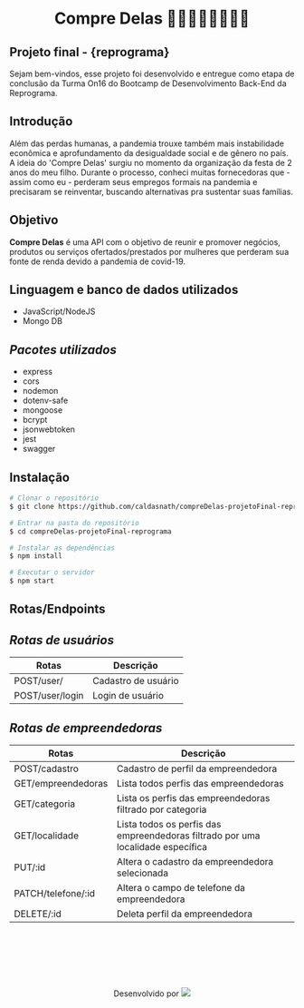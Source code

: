 <h1 align="center">
<p align="center">Compre Delas 👩‍💻👩‍🏭👩‍🔧👩‍🍳 <p>
</h1> 

## Projeto final - {reprograma}

Sejam bem-vindos, esse projeto foi desenvolvido e entregue como etapa de conclusão da Turma On16 do Bootcamp de Desenvolvimento Back-End da Reprograma.


## Introdução

Além das perdas humanas, a pandemia trouxe também mais instabilidade econômica e aprofundamento da desigualdade social e de gênero no país. A ideia do 'Compre Delas' surgiu no momento da organização da festa de 2 anos do meu filho. Durante o processo, conheci muitas fornecedoras que - assim como eu - perderam seus empregos formais na pandemia e precisaram se reinventar, buscando alternativas pra sustentar suas famílias.



## Objetivo

**Compre Delas** é uma API com o objetivo de reunir e promover negócios, produtos ou serviços ofertados/prestados por mulheres que perderam sua fonte de renda devido a pandemia de covid-19.


## Linguagem e banco de dados utilizados

- JavaScript/NodeJS
- Mongo DB

## *Pacotes utilizados*

- express
- cors
- nodemon
- dotenv-safe
- mongoose
- bcrypt
- jsonwebtoken
- jest
- swagger

## Instalação

```bash
# Clonar o repositório
$ git clone https://github.com/caldasnath/compreDelas-projetoFinal-reprograma

# Entrar na pasta do repositório
$ cd compreDelas-projetoFinal-reprograma

# Instalar as dependências
$ npm install

# Executar o servidor
$ npm start
```

## **Rotas/Endpoints**

## *Rotas de usuários*

| Rotas  | Descrição  |
| --- | --- |
| POST/user/ | Cadastro de usuário |
| POST/user/login | Login de usuário |

## *Rotas de empreendedoras*

| Rotas | Descrição |
| --- | --- |
| POST/cadastro | Cadastro de perfil da empreendedora |
| GET/empreendedoras | Lista todos perfis das empreendedoras |
| GET/categoria | Lista os perfis das empreendedoras filtrado por categoria |
| GET/localidade | Lista todos os perfis das empreendedoras filtrado por uma localidade específica  |
| PUT/:id | Altera o cadastro da empreendedora selecionada |
| PATCH/telefone/:id | Altera o campo de telefone da empreendedora |
| DELETE/:id | Deleta perfil da empreendedora |

<br>
<br>
<br>
<br>
<br>

<p align="center"> Desenvolvido por <a href="[https://www.linkedin.com/in/nathalia-caldas/](https://www.linkedin.com/in/nathalia-caldas/)" target="_blank"><img src="https://img.shields.io/badge/-Nathalia_Caldas-blue?style=flat-square&logo=Linkedin&logoColor=white&link=[https://www.linkedin.com/in/nathalia-caldas/](https://www.linkedin.com/in/nathalia-caldas/)" target="_blank"></a> </p>